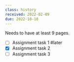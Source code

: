 ```yaml
---
class: history
received: 2022-02-09
due: 2022-10-10
---
```


Needs to have at least 9 pages. 

- [ ] Assignment task 1 #later
- [x] Assignment task 2
- [ ] Assignment task 3